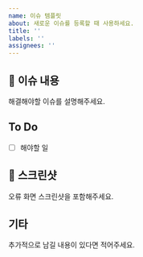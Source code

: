 ```yaml
---
name: 이슈 템플릿
about: 새로운 이슈를 등록할 때 사용하세요.
title: ''
labels: ''
assignees: ''
---
```


## 📌 이슈 내용
해결해야할 이슈를 설명해주세요.

## To Do
- [ ] 해야할 일

## 📸 스크린샷
오류 화면 스크린샷을 포함해주세요.

## 기타
추가적으로 남길 내용이 있다면 적어주세요.
